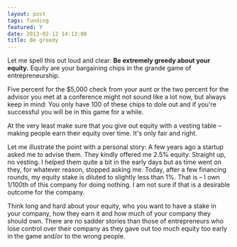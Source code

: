 ```yaml
---
layout: post
tags: funding
featured: Y
date: 2013-02-12 14:13:00
title: Be greedy
---
```

Let me spell this out loud and clear: **Be extremely greedy about your equity.** Equity are your bargaining chips in the grande game of entrepreneurship.

Five percent for the $5,000 check from your aunt or the two percent for the advisor you met at a conference might not sound like a lot now, but always keep in mind: You only have 100 of these chips to dole out and if you're successful you will be in this game for a while.

At the very least make sure that you give out equity with a vesting table – making people earn their equity over time. It's only fair and right.

Let me illustrate the point with a personal story: A few years ago a startup asked me to advise them. They kindly offered me 2.5% equity. Straight up, no vesting. I helped them quite a bit in the early days but as time went on they, for whatever reason, stopped asking me. Today, after a few financing rounds, my equity stake is diluted to slightly less than 1%. That is – I own 1/100th of this company for doing nothing. I am not sure if that is a desirable outcome for the company.

Think long and hard about your equity, who you want to have a stake in your company, how they earn it and how much of your company they should own. There are no sadder stories than those of entrepreneurs who lose control over their company as they gave out too much equity too early in the game and/or to the wrong people.